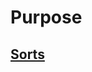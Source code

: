 # Purpose

## [Sorts](https://github.com/unboagable/engineering-roadmap/blob/master/Computer%20Science%20Review/Notes/Algorithms/Purpose/Sorts/Sorts.md)

